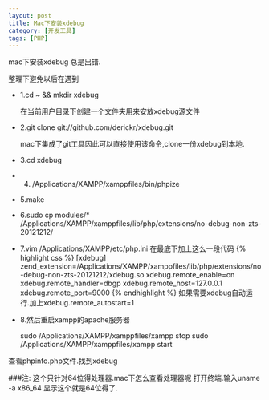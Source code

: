 ```yaml
---
layout: post
title: Mac下安装xdebug
category: [开发工具]
tags: [PHP]
---
```


mac下安装xdebug 总是出错.

整理下避免以后在遇到

* 1.cd ~ && mkdir xdebug

	在当前用户目录下创建一个文件夹用来安放xdebug源文件

* 2.git clone git://github.com/derickr/xdebug.git

	mac下集成了git工具因此可以直接使用该命令,clone一份xdebug到本地.

* 3.cd xdebug

* 4. /Applications/XAMPP/xamppfiles/bin/phpize

* 5.make

* 6.sudo cp modules/* /Applications/XAMPP/xamppfiles/lib/php/extensions/no-debug-non-zts-20121212/

* 7.vim /Applications/XAMPP/etc/php.ini  在最底下加上这么一段代码
{% highlight css %}
[xdebug]
zend_extension=/Applications/XAMPP/xamppfiles/lib/php/extensions/no-debug-non-zts-20121212/xdebug.so
xdebug.remote_enable=on
xdebug.remote_handler=dbgp
xdebug.remote_host=127.0.0.1
xdebug.remote_port=9000
{% endhighlight %}
如果需要xdebug自动运行.加上xdebug.remote_autostart=1

* 8.然后重启xampp的apache服务器

	sudo /Applications/XAMPP/xamppfiles/xampp stop
	sudo /Applications/XAMPP/xamppfiles/xampp start

查看phpinfo.php文件.找到xdebug

###注: 这个只针对64位得处理器.mac下怎么查看处理器呢 打开终端.输入uname -a x86_64 显示这个就是64位得了.